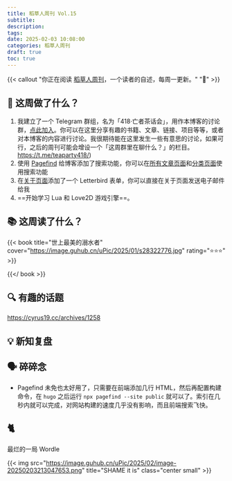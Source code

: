 ```yaml
---
title: 稻草人周刊 Vol.15
subtitle: 
description: 
tags:
date: 2025-02-03 10:08:00
categories: 稻草人周刊
draft: true
toc: true
---
```


{{< callout "你正在阅读 [稻草人周刊](/categories/稻草人周刊/)，一个读者的自述，每周一更新。" "🔖" >}}

## 🏃 这周做了什么？

1. 我建立了一个 Telegram 群组，名为「418·亡者茶话会」，用作本博客的讨论群，[点此加入](https://t.me/teaparty418/)。你可以在这里分享有趣的书籍、文章、链接、项目等等，或者对本博客的内容进行讨论。我很期待能在这里发生一些有意思的讨论，如果可行，之后的周刊可能会增设一个「这周群里在聊什么？」的栏目。https://t.me/teaparty418/)
1. 使用 [Pagefind](https://pagefind.app) 给博客添加了搜索功能，你可以在[所有文章页面](/posts/)和[分类页面](/categories/)使用搜索功能
1. 在[关于页面](/about/)添加了一个 Letterbird 表单，你可以直接在关于页面发送电子邮件给我
1. ==开始学习 Lua 和 Love2D 游戏引擎==。

## 📚 这周读了什么？

{{< book title="世上最美的溺水者" cover="https://image.guhub.cn/uPic/2025/01/s28322776.jpg" rating="⭐️⭐️⭐️" >}}

{{</ book >}}

## 🔍 有趣的话题

https://cyrus19.cc/archives/1258

## 💡 新知复盘



## 🗣️ 碎碎念

- Pagefind 未免也太好用了，只需要在前端添加几行 HTML，然后再配置构建命令，在 `hugo` 之后运行 `npx pagefind --site public` 就可以了。索引在几秒内就可以完成，对网站构建的速度几乎没有影响，而且前端搜索飞快。

## 🐈

最烂的一局 Wordle

{{< img src="https://image.guhub.cn/uPic/2025/02/image-20250203213047653.png" title="SHAME it is" class="center small" >}}
